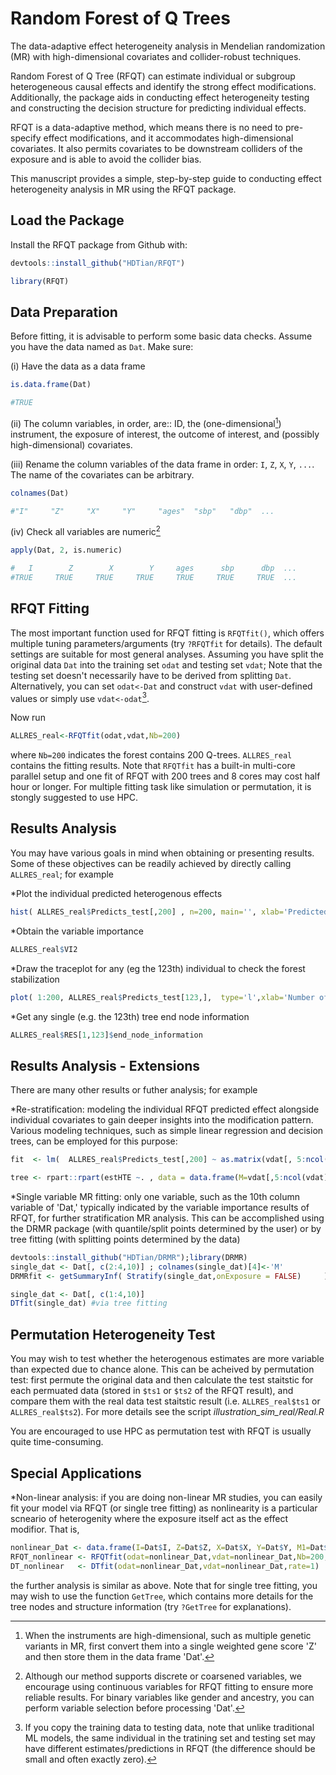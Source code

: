 # Random Forest of Q Trees
The data-adaptive effect heterogeneity analysis in Mendelian randomization (MR) with high-dimensional covariates and collider-robust techniques. 

Random Forest of Q Tree (RFQT) can estimate individual or subgroup heterogeneous causal effects and identify the strong effect modifications. Additionally, the package aids in conducting effect heterogeneity testing and constructing the decision structure for predicting individual effects.

RFQT is a data-adaptive method, which means there is no need to pre-specify effect modifications, and it accommodates high-dimensional covariates. It also permits covariates to be downstream colliders of the exposure and is able to avoid the collider bias.

This manuscript provides a simple, step-by-step guide to conducting effect heterogeneity analysis in MR using the RFQT package.

## Load the Package
Install the RFQT package from Github with:
```R
devtools::install_github("HDTian/RFQT")
```
```R
library(RFQT)
```


## Data Preparation
Before fitting, it is advisable to perform some basic data checks. Assume you have the data named as `Dat`. Make sure: 

(i) Have the data as a data frame
```R
is.data.frame(Dat) 
```
```R
#TRUE
```

(ii) The column variables, in order, are:: ID, the (one-dimensional[^1]) instrument, the exposure of interest, the outcome of interest, and (possibly high-dimensional) covariates.

(iii) Rename the column variables of the data frame in order: `I`, `Z`, `X`, `Y`, `...`. The name of the covariates can be arbitrary.
```R
colnames(Dat)
```
```R
#"I"     "Z"     "X"     "Y"     "ages"  "sbp"   "dbp"  ... 
```

(iv) Check all variables are numeric[^2]
```R
apply(Dat, 2, is.numeric)
```
```R
#   I        Z        X        Y     ages      sbp      dbp  ...
#TRUE     TRUE     TRUE     TRUE     TRUE     TRUE     TRUE  ...
```



[^1]: When the instruments are high-dimensional, such as multiple genetic variants in MR, first convert them into a single weighted gene score 'Z' and then store them in the data frame 'Dat'.
[^2]: Although our method supports discrete or coarsened variables, we encourage using continuous variables for RFQT fitting to ensure more reliable results. For binary variables like gender and ancestry, you can perform variable selection before processing 'Dat'.

## RFQT Fitting
The most important function used for RFQT fitting is `RFQTfit()`, which offers multiple tuning parameters/arguments (try `?RFQTfit` for details). The default settings are suitable for most general analyses. Assuming you have split the original data `Dat` into the training set `odat` and testing set `vdat`; Note that the testing set doesn't necessarily have to be derived from splitting `Dat`. Alternatively, you can set `odat<-Dat` and construct `vdat` with user-defined values or simply use `vdat<-odat`[^3].

Now run
```R
ALLRES_real<-RFQTfit(odat,vdat,Nb=200)
```
where `Nb=200` indicates the forest contains 200 Q-trees. `ALLRES_real` contains the fitting results. Note that `RFQTfit` has a built-in multi-core parallel setup and one fit of RFQT with 200 trees and 8 cores may cost half hour or longer. For multiple fitting task like simulation or permutation, it is stongly suggested to use HPC.  

[^3]: If you copy the training data to testing data, note that unlike traditional ML models, the same individual in the tratining set and testing set may have different estimates/predictions in RFQT (the difference should be small and often exactly zero).

## Results Analysis
You may have various goals in mind when obtaining or presenting results. Some of these objectives can be readily achieved by directly calling `ALLRES_real`; for example

*Plot the individual predicted heterogenous effects
```R
hist( ALLRES_real$Predicts_test[,200] , n=200, main='', xlab='Predicted effect')
```
*Obtain the variable importance
```R
ALLRES_real$VI2
```
*Draw the traceplot for any (eg the 123th) individual to check the forest stabilization
```R
plot( 1:200, ALLRES_real$Predicts_test[123,],  type='l',xlab='Number of Q trees', ylab='Predicted effect')
```
*Get any single (e.g. the 123th) tree end node information
```R
ALLRES_real$RES[1,123]$end_node_information
```


## Results Analysis - Extensions
There are many other results or futher analysis; for example

*Re-stratification: modeling the individual RFQT predicted effect alongside individual covariates to gain deeper insights into the modification pattern. Various modeling techniques, such as simple linear regression and decision trees, can be employed for this purpose:
```R
fit  <- lm(  ALLRES_real$Predicts_test[,200] ~ as.matrix(vdat[, 5:ncol(vdat) ])     )#simple linear regression
```
```R
tree <- rpart::rpart(estHTE ~. , data = data.frame(M=vdat[,5:ncol(vdat)],estHTE=ALLRES_real$Predicts_test[,200])) #decision tree
```

*Single variable MR fitting: only one variable, such as the 10th column variable of 'Dat,' typically indicated by the variable importance results of RFQT, for further stratification MR analysis. This can be accomplished using the DRMR package (with quantile/split points determined by the user) or by tree fitting (with splitting points determined by the data)
```R
devtools::install_github("HDTian/DRMR");library(DRMR)
single_dat <- Dat[, c(2:4,10)] ; colnames(single_dat)[4]<-'M'
DRMRfit <- getSummaryInf( Stratify(single_dat,onExposure = FALSE)     ) #via DRMR code
```
```R
single_dat <- Dat[, c(1:4,10)]
DTfit(single_dat) #via tree fitting
```

## Permutation Heterogeneity Test
You may wish to test whether the heterogenous estimates are more variable than expected due to chance alone. This can be acheived by permutation test: first permute the original data and then calculate the test staitstic for each permuated data (stored in `$ts1` or `$ts2` of the RFQT result), and compare them with the real data test staitstic result (i.e. `ALLRES_real$ts1` or `ALLRES_real$ts2`). For more details see the script *illustration_sim_real/Real.R* 

You are encouraged to use HPC as permutation test with RFQT is usually quite time-consuming.

## Special Applications
*Non-linear analysis: if you are doing non-linear MR studies, you can easily fit your model via RFQT (or single tree fitting) as nonlinearity is a particular scneario of heterogenity where the exposure itself act as the effect modifior. That is, 
```R
nonlinear_Dat <- data.frame(I=Dat$I, Z=Dat$Z, X=Dat$X, Y=Dat$Y, M1=Dat$X) #other covariates M2, M3, ... may follow
RFQT_nonlinear <- RFQTfit(odat=nonlinear_Dat,vdat=nonlinear_Dat,Nb=200,rate=1) #RFQT fitting
DT_nonlinear   <- DTfit(odat=nonlinear_Dat,vdat=nonlinear_Dat,rate=1)   #single tree fitting       
```
the further analysis is similar as above. Note that for single tree fitting, you may wish to use the function `GetTree`, which contains more details for the tree nodes and structure information (try `?GetTree` for explanations).


